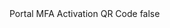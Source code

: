 <?xml version="1.0" encoding="UTF-8"?>
<CustomMetadata xmlns="http://soap.sforce.com/2006/04/metadata">
    <label>Portal MFA Activation QR Code</label>
    <protected>false</protected>
</CustomMetadata>
